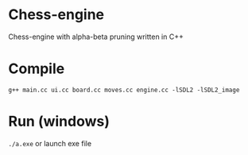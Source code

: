 # Chess-engine
Chess-engine with alpha-beta pruning written in C++

# Compile
```g++ main.cc ui.cc board.cc moves.cc engine.cc -lSDL2 -lSDL2_image```

# Run (windows)
```./a.exe``` or launch exe file

